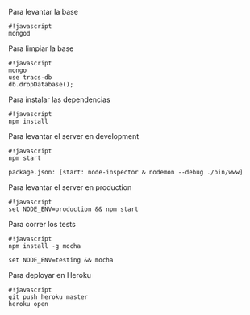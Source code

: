Para levantar la base
```
#!javascript
mongod
```

Para limpiar la base
```
#!javascript
mongo
use tracs-db
db.dropDatabase();
```

Para instalar las dependencias
```
#!javascript
npm install
```

Para levantar el server en development
```
#!javascript
npm start

package.json: [start: node-inspector & nodemon --debug ./bin/www]
```

Para levantar el server en production
```
#!javascript
set NODE_ENV=production && npm start
```

Para correr los tests
```
#!javascript
npm install -g mocha

set NODE_ENV=testing && mocha
```

Para deployar en Heroku
```
#!javascript
git push heroku master
heroku open
```
